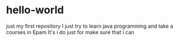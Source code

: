 # hello-world
just my first repository
I just try to learn java programming and take a courses in Epam
It's i do just for make sure that i can
